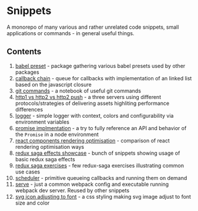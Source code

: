 # Snippets

A monorepo of many various and rather unrelated code snippets, small applications or commands - in general useful things.

## Contents

1. [babel preset](./snippets/babel-preset) - package gathering various babel presets used by other packages
1. [callback chain](./snippets/callback-chain) - queue for callbacks with implementation of an linked list based on the javascript closure
1. [git commands](./snippets/git-commands) - a notebook of useful git commands
1. [http1 vs http2 vs http2 push](snippets/http1-vs-http2-vs-http2-push) - a three servers using different protocols/strategies of delivering assets highliting performance differences
1. [logger](./snippets/logger) - simple logger with context, colors and configurability via environment variables
1. [promise implmentation](./snippets/promise-implementation) - a try to fully reference an API and behavior of the `Promise` in a node environment
1. [react components rendering optimisation](./snippets/react-component-rendering-optimisation) - comparison of react rendering optimisation ways
1. [redux saga effects showcase](./snippets/redux-saga-effects-showcase) - bunch of snippets showing usage of basic redux saga effects
1. [redux saga exercises](./snippets/redux-saga-exercises) - few redux-saga exercises illustrating common use cases
1. [scheduler](./snippets/scheduler) - primitive queueing callbacks and running them on demand
1. [serve](./snippets/serve) - just a common webpack config and executable running webpack dev server. Reused by other snippets
1. [svg icon adjusting to font](./snippets/svg-icon-adjusting-to-font) - a css styling making svg image adjust to font size and color
